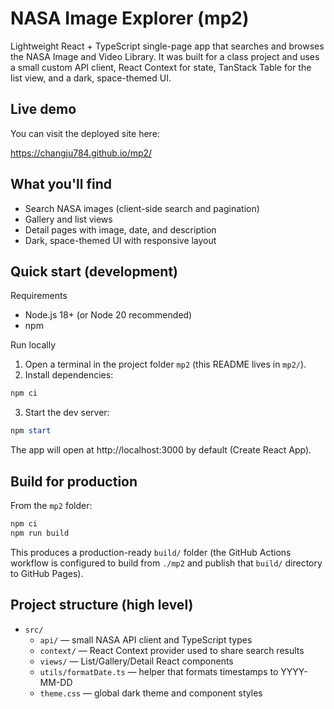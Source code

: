 # NASA Image Explorer (mp2)

Lightweight React + TypeScript single-page app that searches and browses the NASA Image and Video Library. It was built for a class project and uses a small custom API client, React Context for state, TanStack Table for the list view, and a dark, space-themed UI.

Live demo
-----------
You can visit the deployed site here:

https://changju784.github.io/mp2/

What you'll find
---------------
- Search NASA images (client-side search and pagination)
- Gallery and list views
- Detail pages with image, date, and description
- Dark, space-themed UI with responsive layout

Quick start (development)
-------------------------
Requirements
- Node.js 18+ (or Node 20 recommended)
- npm

Run locally

1. Open a terminal in the project folder `mp2` (this README lives in `mp2/`).
2. Install dependencies:

```powershell
npm ci
```

3. Start the dev server:

```powershell
npm start
```

The app will open at http://localhost:3000 by default (Create React App).

Build for production
---------------------
From the `mp2` folder:

```powershell
npm ci
npm run build
```

This produces a production-ready `build/` folder (the GitHub Actions workflow is configured to build from `./mp2` and publish that `build/` directory to GitHub Pages).

Project structure (high level)
------------------------------
- `src/`
  - `api/` — small NASA API client and TypeScript types
  - `context/` — React Context provider used to share search results
  - `views/` — List/Gallery/Detail React components
  - `utils/formatDate.ts` — helper that formats timestamps to YYYY-MM-DD
  - `theme.css` — global dark theme and component styles